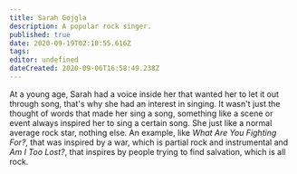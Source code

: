 ```yaml
---
title: Sarah Gojgla
description: A popular rock singer.
published: true
date: 2020-09-19T02:10:55.616Z
tags: 
editor: undefined
dateCreated: 2020-09-06T16:58:49.238Z
---
```


At a young age, Sarah had a voice inside her that wanted her to let it out through song, that's why she had an interest in singing. It wasn't just the thought of words that made her sing a song, something like a scene or event always inspired her to sing a certain song. She just like a normal average rock star, nothing else. An example, like *What Are You Fighting For?*, that was inspired by a war, which is partial rock and instrumental and *Am I Too Lost?*, that inspires by people trying to find salvation, which is all rock.